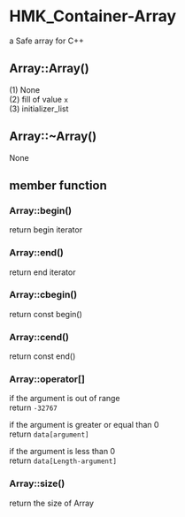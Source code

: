 # HMK_Container-Array
a Safe array for C++

## Array::Array()
(1) None  
(2) fill of value `x`  
(3) initializer_list  
## Array::~Array()
None
## member function
### Array::begin()
return begin iterator
### Array::end()
return end iterator
### Array::cbegin()
return const begin()
### Array::cend()
return const end()
### Array::operator[]
if the argument is out of range  
return `-32767`  
  
if the argument is greater or equal than 0  
return `data[argument]`  
  
if the argument is less than 0  
return `data[Length-argument]`  
### Array::size()
return the size of Array
